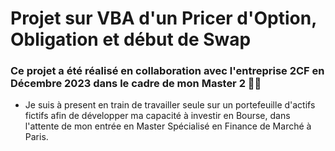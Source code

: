 # Projet sur VBA d'un Pricer d'Option, Obligation et début de Swap

### Ce projet a été réalisé en collaboration avec l'entreprise 2CF en Décembre 2023 dans le cadre de mon Master 2 :woman_student:

- Je suis à present en train de travailler seule sur un portefeuille d'actifs fictifs afin de développer ma capacité à investir en Bourse,
  dans l'attente de mon entrée en Master Spécialisé en Finance de Marché à Paris.
